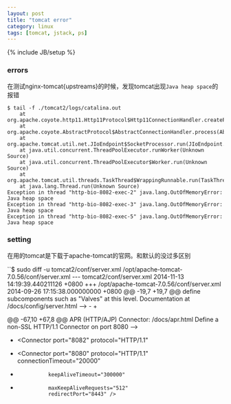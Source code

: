 ```yaml
---
layout: post
title: "tomcat error"
category: linux
tags: [tomcat, jstack, ps]
---
```

{% include JB/setup %}

### errors 
在测试nginx-tomcat{upstreams}的时候，发现tomcat出现`Java heap space`的报错

```
$ tail -f ./tomcat2/logs/catalina.out 
    at org.apache.coyote.http11.Http11Protocol$Http11ConnectionHandler.createProcessor(Http11Protocol.java:103)
    at org.apache.coyote.AbstractProtocol$AbstractConnectionHandler.process(AbstractProtocol.java:586)
    at org.apache.tomcat.util.net.JIoEndpoint$SocketProcessor.run(JIoEndpoint.java:314)
    at java.util.concurrent.ThreadPoolExecutor.runWorker(Unknown Source)
    at java.util.concurrent.ThreadPoolExecutor$Worker.run(Unknown Source)
    at org.apache.tomcat.util.threads.TaskThread$WrappingRunnable.run(TaskThread.java:61)
    at java.lang.Thread.run(Unknown Source)
Exception in thread "http-bio-8082-exec-2" java.lang.OutOfMemoryError: Java heap space
Exception in thread "http-bio-8082-exec-3" java.lang.OutOfMemoryError: Java heap space
Exception in thread "http-bio-8082-exec-5" java.lang.OutOfMemoryError: Java heap space
```

### setting
在用的tomcat是下载于apache-tomcat的官网。和默认的没过多区别

``$ sudo diff -u tomcat2/conf/server.xml /opt/apache-tomcat-7.0.56/conf/server.xml 
--- tomcat2/conf/server.xml 2014-11-13 14:19:39.440211126 +0800
+++ /opt/apache-tomcat-7.0.56/conf/server.xml   2014-09-26 17:15:38.000000000 +0800
@@ -19,7 +19,7 @@
      define subcomponents such as "Valves" at this level.
      Documentation at /docs/config/server.html
  -->
-<Server port="8006" shutdown="SHUTDOWN">
+<Server port="8005" shutdown="SHUTDOWN">
   <!-- Security listener. Documentation at /docs/config/listeners.html
   <Listener className="org.apache.catalina.security.SecurityListener" />
   -->
@@ -67,10 +67,8 @@
          APR (HTTP/AJP) Connector: /docs/apr.html
          Define a non-SSL HTTP/1.1 Connector on port 8080
     -->
-    <Connector port="8082" protocol="HTTP/1.1"
+    <Connector port="8080" protocol="HTTP/1.1"
                connectionTimeout="20000"
-               keepAliveTimeout="300000"
-               maxKeepAliveRequests="512"
                redirectPort="8443" />
     <!-- A "Connector" using the shared thread pool-->
     <!--
@@ -91,9 +89,7 @@
     -->
 
     <!-- Define an AJP 1.3 Connector on port 8009 -->
-    <!--
-    <Connector port="8010" protocol="AJP/1.3" redirectPort="8443" />
-    -->
+    <Connector port="8009" protocol="AJP/1.3" redirectPort="8443" />
 
 
     <!-- An Engine represents the entry point (within Catalina) that processes`
```

### running

```
$ ps -C java u | cat
USER       PID %CPU %MEM    VSZ   RSS TTY      STAT START   TIME COMMAND
root      4377 11.2 31.4 1000748 322356 pts/0  Sl   11:33   2:36 /opt/jre1.7.0_21/bin/java -Djava.util.logging.config.file=/usr/local/tomcat2/conf/logging.properties -Djava.util.logging.manager=org.apache.juli.ClassLoaderLogManager -Djava.endorsed.dirs=/opt/apache-tomcat-7.0.56/endorsed -classpath /opt/apache-tomcat-7.0.56/bin/bootstrap.jar:/usr/local/tomcat2/bin/tomcat-juli.jar -Dcatalina.base=/usr/local/tomcat2 -Dcatalina.home=/opt/apache-tomcat-7.0.56 -Djava.io.tmpdir=/usr/local/tomcat2/temp org.apache.catalina.startup.Bootstrap start
```

### threads

```
$ ps -C java H | wc
     25     365   12179
```

```
$ sudo jstack 4377 | grep -vP "^\s+at"
2014-11-14 11:57:43
Full thread dump Java HotSpot(TM) 64-Bit Server VM (23.21-b01 mixed mode):

"Attach Listener" daemon prio=10 tid=0x00007f24f400b800 nid=0x12c7 waiting on condition [0x0000000000000000]
   java.lang.Thread.State: RUNNABLE

"http-bio-8082-exec-15" daemon prio=10 tid=0x0000000000617000 nid=0x1209 waiting on condition [0x00007f24f2dfc000]
   java.lang.Thread.State: WAITING (parking)
    - parking to wait for  <0x00000000f0dcec10> (a java.util.concurrent.locks.AbstractQueuedSynchronizer$ConditionObject)

"http-bio-8082-exec-14" daemon prio=10 tid=0x00007f2504043000 nid=0x1207 waiting on condition [0x00007f24f3317000]
   java.lang.Thread.State: WAITING (parking)
    - parking to wait for  <0x00000000f0dcec10> (a java.util.concurrent.locks.AbstractQueuedSynchronizer$ConditionObject)

"http-bio-8082-exec-13" daemon prio=10 tid=0x00007f24ec17a800 nid=0x1204 waiting on condition [0x00007f24f27f6000]
   java.lang.Thread.State: WAITING (parking)
    - parking to wait for  <0x00000000f0dcec10> (a java.util.concurrent.locks.AbstractQueuedSynchronizer$ConditionObject)

"http-bio-8082-exec-12" daemon prio=10 tid=0x00007f24f400a800 nid=0x1203 waiting on condition [0x00007f24f28f7000]
   java.lang.Thread.State: WAITING (parking)
    - parking to wait for  <0x00000000f0dcec10> (a java.util.concurrent.locks.AbstractQueuedSynchronizer$ConditionObject)

"http-bio-8082-exec-11" daemon prio=10 tid=0x00007f24f81e6800 nid=0x1202 waiting on condition [0x00007f24f3115000]
   java.lang.Thread.State: WAITING (parking)
    - parking to wait for  <0x00000000f0dcec10> (a java.util.concurrent.locks.AbstractQueuedSynchronizer$ConditionObject)

"http-bio-8082-exec-10" daemon prio=10 tid=0x00007f24f4001800 nid=0x1135 waiting on condition [0x00007f24f26f5000]
   java.lang.Thread.State: WAITING (parking)
    - parking to wait for  <0x00000000f0dcec10> (a java.util.concurrent.locks.AbstractQueuedSynchronizer$ConditionObject)

"http-bio-8082-exec-7" daemon prio=10 tid=0x00007f24e8001800 nid=0x1132 waiting on condition [0x00007f24f29f8000]
   java.lang.Thread.State: WAITING (parking)
    - parking to wait for  <0x00000000f0dcec10> (a java.util.concurrent.locks.AbstractQueuedSynchronizer$ConditionObject)

"http-bio-8082-exec-6" daemon prio=10 tid=0x0000000000603000 nid=0x1131 waiting on condition [0x00007f24f2af9000]
   java.lang.Thread.State: WAITING (parking)
    - parking to wait for  <0x00000000f0dcec10> (a java.util.concurrent.locks.AbstractQueuedSynchronizer$ConditionObject)

"http-bio-8082-exec-4" daemon prio=10 tid=0x00007f2504031800 nid=0x112f waiting on condition [0x00007f24f2cfb000]
   java.lang.Thread.State: WAITING (parking)
    - parking to wait for  <0x00000000f0dcec10> (a java.util.concurrent.locks.AbstractQueuedSynchronizer$ConditionObject)

"http-bio-8082-exec-1" daemon prio=10 tid=0x00007f2500002800 nid=0x112c waiting on condition [0x00007f24f3216000]
   java.lang.Thread.State: WAITING (parking)
    - parking to wait for  <0x00000000f0dcec10> (a java.util.concurrent.locks.AbstractQueuedSynchronizer$ConditionObject)

"http-bio-8082-AsyncTimeout" daemon prio=10 tid=0x00007f250c443000 nid=0x1128 waiting on condition [0x00007f24f2f13000]
   java.lang.Thread.State: TIMED_WAITING (sleeping)

"http-bio-8082-Acceptor-0" daemon prio=10 tid=0x00007f250c442000 nid=0x1127 runnable [0x00007f24f3014000]
   java.lang.Thread.State: RUNNABLE

"GC Daemon" daemon prio=10 tid=0x00007f250c390800 nid=0x1123 in Object.wait() [0x00007f24f388a000]
   java.lang.Thread.State: TIMED_WAITING (on object monitor)
    - waiting on <0x00000000f07ead10> (a sun.misc.GC$LatencyLock)
    - locked <0x00000000f07ead10> (a sun.misc.GC$LatencyLock)

"Service Thread" daemon prio=10 tid=0x00007f250c0e1800 nid=0x1121 runnable [0x0000000000000000]
   java.lang.Thread.State: RUNNABLE

"C2 CompilerThread1" daemon prio=10 tid=0x00007f250c0df000 nid=0x1120 waiting on condition [0x0000000000000000]
   java.lang.Thread.State: RUNNABLE

"C2 CompilerThread0" daemon prio=10 tid=0x00007f250c0dc800 nid=0x111f waiting on condition [0x0000000000000000]
   java.lang.Thread.State: RUNNABLE

"Signal Dispatcher" daemon prio=10 tid=0x00007f250c0da800 nid=0x111e runnable [0x0000000000000000]
   java.lang.Thread.State: RUNNABLE

"Finalizer" daemon prio=10 tid=0x00007f250c091000 nid=0x111d in Object.wait() [0x00007f25086d6000]
   java.lang.Thread.State: WAITING (on object monitor)
    - waiting on <0x00000000f067a820> (a java.lang.ref.ReferenceQueue$Lock)
    - locked <0x00000000f067a820> (a java.lang.ref.ReferenceQueue$Lock)

"Reference Handler" daemon prio=10 tid=0x00007f250c08f000 nid=0x111c in Object.wait() [0x00007f25087d7000]
   java.lang.Thread.State: WAITING (on object monitor)
    - waiting on <0x00000000f067a8b8> (a java.lang.ref.Reference$Lock)
    - locked <0x00000000f067a8b8> (a java.lang.ref.Reference$Lock)

"main" prio=10 tid=0x00007f250c009000 nid=0x111a runnable [0x00007f25128ea000]
   java.lang.Thread.State: RUNNABLE

"VM Thread" prio=10 tid=0x00007f250c087800 nid=0x111b runnable 

"VM Periodic Task Thread" prio=10 tid=0x00007f250c0ec800 nid=0x1122 waiting on condition 

JNI global references: 449
```
